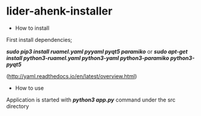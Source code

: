 # lider-ahenk-installer

* How to install

First install dependencies;

***sudo pip3 install ruamel.yaml pyyaml pyqt5 paramiko***
or
***sudo apt-get install python3-ruamel.yaml python3-yaml python3-paramiko python3-pyqt5***

(http://yaml.readthedocs.io/en/latest/overview.html)


* How to use

Application is started with ***python3 app.py*** command under the src directory
